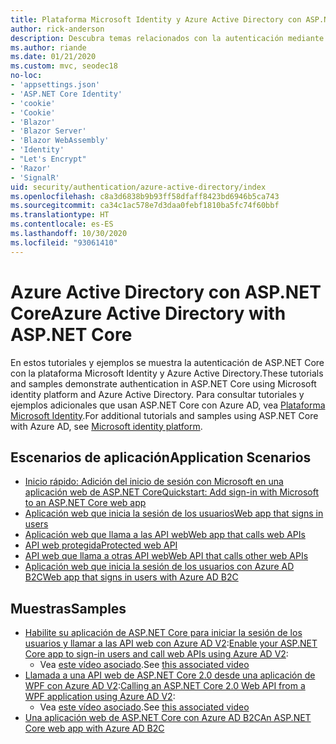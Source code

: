 ```yaml
---
title: Plataforma Microsoft Identity y Azure Active Directory con ASP.NET Core
author: rick-anderson
description: Descubra temas relacionados con la autenticación mediante la plataforma Microsoft Identity, Azure Active Directory para aplicaciones web y API en ASP.NET Core.
ms.author: riande
ms.date: 01/21/2020
ms.custom: mvc, seodec18
no-loc:
- 'appsettings.json'
- 'ASP.NET Core Identity'
- 'cookie'
- 'Cookie'
- 'Blazor'
- 'Blazor Server'
- 'Blazor WebAssembly'
- 'Identity'
- "Let's Encrypt"
- 'Razor'
- 'SignalR'
uid: security/authentication/azure-active-directory/index
ms.openlocfilehash: c8a3d6838b9b93ff58dfaff8423bd6946b5ca743
ms.sourcegitcommit: ca34c1ac578e7d3daa0febf1810ba5fc74f60bbf
ms.translationtype: HT
ms.contentlocale: es-ES
ms.lasthandoff: 10/30/2020
ms.locfileid: "93061410"
---
```

# <a name="azure-active-directory-with-aspnet-core"></a><span data-ttu-id="97180-103">Azure Active Directory con ASP.NET Core</span><span class="sxs-lookup"><span data-stu-id="97180-103">Azure Active Directory with ASP.NET Core</span></span>

<span data-ttu-id="97180-104">En estos tutoriales y ejemplos se muestra la autenticación de ASP.NET Core con la plataforma Microsoft Identity y Azure Active Directory.</span><span class="sxs-lookup"><span data-stu-id="97180-104">These tutorials and samples demonstrate authentication in ASP.NET Core using Microsoft identity platform and Azure Active Directory.</span></span> <span data-ttu-id="97180-105">Para consultar tutoriales y ejemplos adicionales que usan ASP.NET Core con Azure AD, vea [Plataforma Microsoft Identity](/azure/active-directory/develop/).</span><span class="sxs-lookup"><span data-stu-id="97180-105">For additional tutorials and samples using ASP.NET Core with Azure AD, see [Microsoft identity platform](/azure/active-directory/develop/).</span></span>

## <a name="application-scenarios"></a><span data-ttu-id="97180-106">Escenarios de aplicación</span><span class="sxs-lookup"><span data-stu-id="97180-106">Application Scenarios</span></span>

* [<span data-ttu-id="97180-107">Inicio rápido: Adición del inicio de sesión con Microsoft en una aplicación web de ASP.NET Core</span><span class="sxs-lookup"><span data-stu-id="97180-107">Quickstart: Add sign-in with Microsoft to an ASP.NET Core web app</span></span>](/azure/active-directory/develop/quickstart-v2-aspnet-core-webapp)
* [<span data-ttu-id="97180-108">Aplicación web que inicia la sesión de los usuarios</span><span class="sxs-lookup"><span data-stu-id="97180-108">Web app that signs in users</span></span>](/azure/active-directory/develop/scenario-web-app-sign-user-overview?tabs=aspnetcore)
* [<span data-ttu-id="97180-109">Aplicación web que llama a las API web</span><span class="sxs-lookup"><span data-stu-id="97180-109">Web app that calls web APIs</span></span>](/azure/active-directory/develop/scenario-web-app-call-api-overview)
* [<span data-ttu-id="97180-110">API web protegida</span><span class="sxs-lookup"><span data-stu-id="97180-110">Protected web API</span></span>](/azure/active-directory/develop/scenario-protected-web-api-overview)
* [<span data-ttu-id="97180-111">API web que llama a otras API web</span><span class="sxs-lookup"><span data-stu-id="97180-111">Web API that calls other web APIs</span></span>](/azure/active-directory/develop/scenario-web-api-call-api-overview)
* [<span data-ttu-id="97180-112">Aplicación web que inicia la sesión de los usuarios con Azure AD B2C</span><span class="sxs-lookup"><span data-stu-id="97180-112">Web app that signs in users with Azure AD B2C</span></span>](xref:security/authentication/azure-ad-b2c)

## <a name="samples"></a><span data-ttu-id="97180-113">Muestras</span><span class="sxs-lookup"><span data-stu-id="97180-113">Samples</span></span>

* <span data-ttu-id="97180-114">[Habilite su aplicación de ASP.NET Core para iniciar la sesión de los usuarios y llamar a las API web con Azure AD V2](/samples/azure-samples/active-directory-aspnetcore-webapp-openidconnect-v2/enable-webapp-signin/):</span><span class="sxs-lookup"><span data-stu-id="97180-114">[Enable your ASP.NET Core app to sign-in users and call web APIs using Azure AD V2](/samples/azure-samples/active-directory-aspnetcore-webapp-openidconnect-v2/enable-webapp-signin/):</span></span> 
  * <span data-ttu-id="97180-115">Vea [este vídeo asociado](https://channel9.msdn.com/Events/Build/2018/THR5001).</span><span class="sxs-lookup"><span data-stu-id="97180-115">See [this associated video](https://channel9.msdn.com/Events/Build/2018/THR5001)</span></span>
* <span data-ttu-id="97180-116">[Llamada a una API web de ASP.NET Core 2.0 desde una aplicación de WPF con Azure AD V2](/samples/azure-samples/active-directory-dotnet-native-aspnetcore-v2/calling-an-aspnet-core-web-api-from-a-wpf-application-using-azure-ad-v2/):</span><span class="sxs-lookup"><span data-stu-id="97180-116">[Calling an ASP.NET Core 2.0 Web API from a WPF application using Azure AD V2](/samples/azure-samples/active-directory-dotnet-native-aspnetcore-v2/calling-an-aspnet-core-web-api-from-a-wpf-application-using-azure-ad-v2/):</span></span> 
  * <span data-ttu-id="97180-117">Vea [este vídeo asociado](https://channel9.msdn.com/Events/Build/2018/THR5000).</span><span class="sxs-lookup"><span data-stu-id="97180-117">See [this associated video](https://channel9.msdn.com/Events/Build/2018/THR5000)</span></span>
* [<span data-ttu-id="97180-118">Una aplicación web de ASP.NET Core con Azure AD B2C</span><span class="sxs-lookup"><span data-stu-id="97180-118">An ASP.NET Core web app with Azure AD B2C</span></span>](/samples/azure-samples/active-directory-b2c-dotnetcore-webapp/an-aspnet-core-web-app-with-azure-ad-b2c/)
